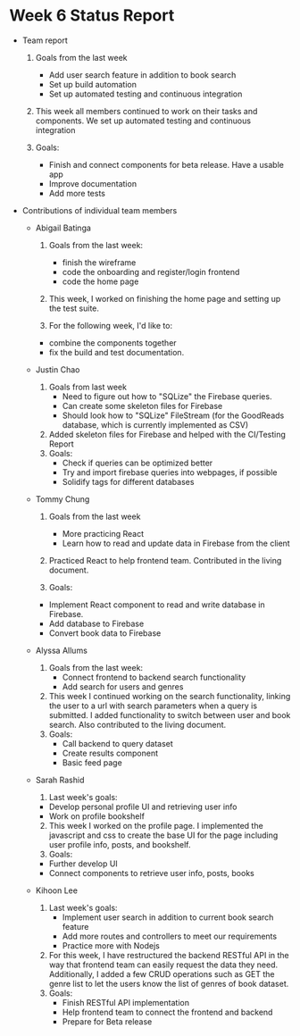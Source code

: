 # Week 6 Status Report

- Team report

  1. Goals from the last week

     - Add user search feature in addition to book search
     - Set up build automation
     - Set up automated testing and continuous integration

  2. This week all members continued to work on their tasks and components. We set up automated testing and continuous integration

  3. Goals:
     - Finish and connect components for beta release. Have a usable app
     - Improve documentation
     - Add more tests

- Contributions of individual team members

  - Abigail Batinga

    1. Goals from the last week:

       - finish the wireframe
       - code the onboarding and register/login frontend
       - code the home page

    2. This week, I worked on finishing the home page and setting up the test suite.
    3. For the following week, I'd like to:

    - combine the components together
    - fix the build and test documentation.

  - Justin Chao
    1. Goals from last week
       - Need to figure out how to "SQLize" the Firebase queries.
       - Can create some skeleton files for Firebase
       - Should look how to "SQLize" FileStream (for the GoodReads database, which is currently implemented as CSV)
    2. Added skeleton files for Firebase and helped with the CI/Testing Report
    3. Goals:
       - Check if queries can be optimized better
       - Try and import firebase queries into webpages, if possible
       - Solidify tags for different databases
       
  - Tommy Chung

    1. Goals from the last week

       - More practicing React
       - Learn how to read and update data in Firebase from the client

    2. Practiced React to help frontend team. Contributed in the living document.
    4. Goals:
      - Implement React component to read and write database in Firebase.
      - Add database to Firebase
      - Convert book data to Firebase

  - Alyssa Allums
    1. Goals from the last week:
        - Connect frontend to backend search functionality
        - Add search for users and genres
    2. This week I continued working on the search functionality, linking the user to a url with search parameters when a query is submitted. I added functionality to switch between user and book search. Also contributed to the living document.
    3. Goals:
       - Call backend to query dataset
       - Create results component
       - Basic feed page
  - Sarah Rashid
    1. Last week's goals:
    - Develop personal profile UI and retrieving user info
    - Work on profile bookshelf
    2. This week I worked on the profile page. I implemented the javascript and css to create the base UI for the page including user profile info, posts, and bookshelf.
    3. Goals:
    - Further develop UI
    - Connect components to retrieve user info, posts, books
  - Kihoon Lee
    1. Last week's goals:
       - Implement user search in addition to current book search feature
       - Add more routes and controllers to meet our requirements
       - Practice more with Nodejs
    2. For this week, I have restructured the backend RESTful API in the way that frontend team can easily request the data they need. Additionally, I added a few CRUD operations such as GET the genre list to let the users know the list of genres of book dataset.
    3. Goals:
       - Finish RESTful API implementation
       - Help frontend team to connect the frontend and backend
       - Prepare for Beta release
